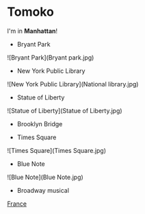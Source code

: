 # Tomoko

I'm in **Manhattan**!

- Bryant Park

![Bryant Park](Bryant park.jpg)

- New York Public Library

![New York Public Library](National library.jpg)

- Statue  of Liberty

![Statue of Liberty](Statue of Liberty.jpg)

- Brooklyn Bridge

- Times Square

![Times Square](Times Square.jpg)

- Blue Note

![Blue Note](Blue Note.jpg)

- Broadway musical


 [France](france.html)
